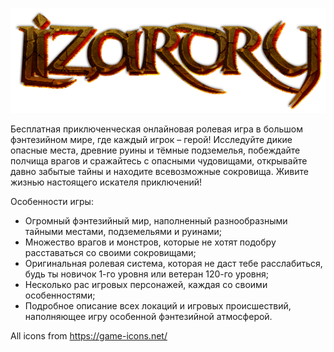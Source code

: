 ![screenshot](https://github.com/devapromix/lizardry/blob/master/worlds/images/logo_lizardry.png)

Бесплатная приключенческая онлайновая ролевая игра в большом фэнтезийном мире, где каждый игрок – герой! 
Исследуйте дикие опасные места, древние руины и тёмные подземелья, побеждайте полчища врагов и сражайтесь с опасными чудовищами, открывайте давно забытые тайны и находите всевозможные сокровища. Живите жизнью настоящего искателя приключений!

Особенности игры:
   * Огромный фэнтезийный мир, наполненный разнообразными тайными местами, подземельями и руинами;
   * Множество врагов и монстров, которые не хотят подобру расставаться со своими сокровищами;
   * Оригинальная ролевая система, которая не даст тебе расслабиться, будь ты новичок 1-го уровня или ветеран 120-го уровня;
   * Несколько рас игровых персонажей, каждая со своими особенностями;
   * Подробное описание всех локаций и игровых происшествий, наполняющее игру особенной фэнтезийной атмосферой. 
   
All icons from https://game-icons.net/
